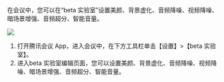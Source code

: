 在会议中，您可以在“beta 实验室”设置美颜、背景虚化、音频降噪、视频降噪、暗场景增强、音频超分、智能音量。

![](https://main.qcloudimg.com/raw/2e98a1e10587d9c45b97ebb39601bc3d.jpg)

1. 打开腾讯会议 App，进入会议中，在下方工具栏单击【设置】>【beta 实验室】。
2. 进入beta 实验室编辑页面，您可以设置美颜、背景虚化、音频降噪、视频降噪、暗场景增强、音频超分、智能音量。
